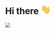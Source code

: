 <h1 align="left">Hi there  <img src="animated_wave.gif" width="32px" />
</h1>

![](https://hit.yhype.me/github/profile?user_id=46031638)
